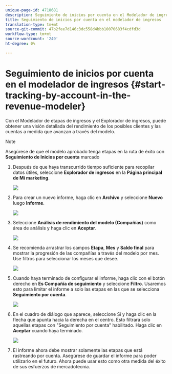 ```yaml
---
unique-page-id: 4718681
description: Seguimiento de inicios por cuenta en el Modelador de ingresos - Documentos de marketing - Documentación del producto
title: Seguimiento de inicios por cuenta en el modelador de ingresos
translation-type: tm+mt
source-git-commit: 47b2fee7d146c3dc558d4bbb10070683f4cdfd3d
workflow-type: tm+mt
source-wordcount: '249'
ht-degree: 0%

---
```



# Seguimiento de inicios por cuenta en el modelador de ingresos {#start-tracking-by-account-in-the-revenue-modeler}

Con el Modelador de etapas de ingresos y el Explorador de ingresos, puede obtener una visión detallada del rendimiento de los posibles clientes y las cuentas a medida que avanzan a través del modelo.

>[!NOTE]
>
>Asegúrese de que el modelo aprobado tenga etapas en la ruta de éxito con **Seguimiento de Inicios por cuenta** marcado

1. Después de que haya transcurrido tiempo suficiente para recopilar datos útiles, seleccione **Explorador de ingresos** en la **Página principal de Mi marketing**.

   ![](assets/image2015-4-29-16-3a36-3a2.png)

1. Para crear un nuevo informe, haga clic en **Archivo** y seleccione **Nuevo** luego **Informe**.

   ![](assets/image2015-4-29-16-3a38-3a44.png)

1. Seleccione **Análisis de rendimiento del modelo (Compañías)** como área de análisis y haga clic en **Aceptar**.

   ![](assets/image2015-4-29-16-3a41-3a47.png)

1. Se recomienda arrastrar los campos **Etapa**, **Mes** y **Saldo final** para mostrar la progresión de las compañías a través del modelo por mes. Use filtros para seleccionar los meses que desee.

   ![](assets/image2015-4-29-17-3a16-3a1.png)

1. Cuando haya terminado de configurar el informe, haga clic con el botón derecho en **Es Compañía de seguimiento** y seleccione **Filtro**. Usaremos esto para limitar el informe a solo las etapas en las que se selecciona **Seguimiento por cuenta**.

   ![](assets/image2015-4-29-17-3a18-3a9.png)

1. En el cuadro de diálogo que aparece, seleccione Sí y haga clic en la flecha que apunta hacia la derecha en el centro. Esto filtrará solo aquellas etapas con &quot;Seguimiento por cuenta&quot; habilitado. Haga clic en **Aceptar** cuando haya terminado.

   ![](assets/image2015-6-9-16-3a21-3a3.png)

1. El informe ahora debe mostrar solamente las etapas que está rastreando por cuenta. Asegúrese de guardar el informe para poder utilizarlo en el futuro. Ahora puede usar esto como otra medida del éxito de sus esfuerzos de mercadotecnia.

